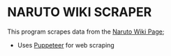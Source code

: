 # NARUTO WIKI SCRAPER

This program scrapes data from the [Naruto Wiki Page](https://naruto.fandom.com/wiki/Narutopedia);

- Uses [Puppeteer](https://github.com/GoogleChrome/puppeteer) for web scraping
